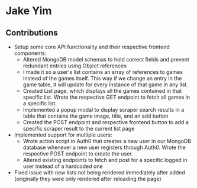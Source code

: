 # Jake Yim

## Contributions

- Setup some core API functionality and their respective frontend components:
  - Altered MongoDB model schemas to hold correct fields and prevent redundant entries using Object references
   - I made it so a user's list contains an array of references to games instead of the games itself. This way if we change an entry in the game table, it will update for every instance of that game in any list.
  - Created List page, which displays all the games contained in that specific list. Wrote the respective GET endpoint to fetch all games in a specific list. 
  - Implemented a popup modal to display scraper search results in a table that contains the game image, title, and an add button
  - Created the POST endpoint and respective frontend button to add a specific scraper result to the current list page
- Implemented support for multiple users:
  - Wrote action script in Auth0 that creates a new user in our MongoDB database whenever a new user registers through Auth0. Wrote the respective POST endpoint to create the user.
  - Altered existing endpoints to fetch and post for a specific logged in user instead of a hardcoded one 
- Fixed issue with new lists not being rendered immediately after added (originally they were only rendered after reloading the page)
